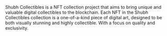 
Shubh Collectibles is a NFT collection project that aims to bring unique and valuable digital collectibles to the blockchain. Each NFT in the Shubh Collectibles collection is a one-of-a-kind piece of digital art, designed to be both visually stunning and highly collectible. With a focus on quality and exclusivity.
